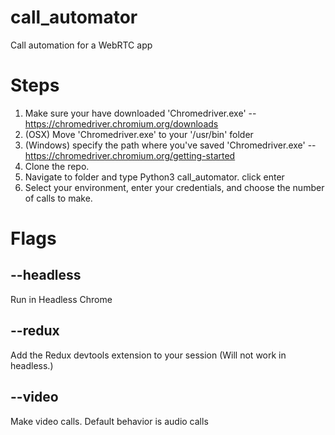 # call_automator
Call automation for a WebRTC app

# Steps
1. Make sure your have downloaded 'Chromedriver.exe' -- https://chromedriver.chromium.org/downloads
2. (OSX) Move 'Chromedriver.exe' to your '/usr/bin' folder
3. (Windows) specify the path where you've saved 'Chromedriver.exe' -- https://chromedriver.chromium.org/getting-started
4. Clone the repo.
5. Navigate to folder and type Python3 call_automator. click enter
6. Select your environment, enter your credentials, and choose the number of calls to make.

# Flags
## --headless
Run in Headless Chrome
## --redux
Add the Redux devtools extension to your session (Will not work in headless.)
## --video
Make video calls. Default behavior is audio calls
